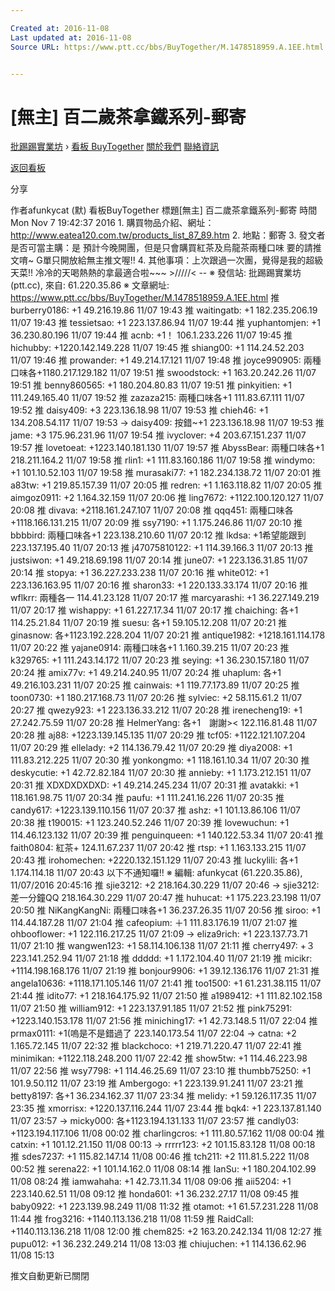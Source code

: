 ```yaml
---

Created at: 2016-11-08
Last updated at: 2016-11-08
Source URL: https://www.ptt.cc/bbs/BuyTogether/M.1478518959.A.1EE.html


---
```


# [無主] 百二歲茶拿鐵系列-郵寄


[批踢踢實業坊](https://www.ptt.cc/) › [看板 BuyTogether](https://www.ptt.cc/bbs/BuyTogether/index.html) [關於我們](https://www.ptt.cc/about.html) [聯絡資訊](https://www.ptt.cc/contact.html)

[返回看板](https://www.ptt.cc/bbs/BuyTogether/index.html)

分享

作者afunkycat (默)
看板BuyTogether
標題\[無主\] 百二歲茶拿鐵系列-郵寄
時間Mon Nov 7 19:42:37 2016
1\. 購買物品介紹、網址： <http://www.eatea120.com.tw/products_list_87_89.htm> 2. 地點：郵寄 3. 發文者是否可當主購：是 預計今晚開團，但是只會購買紅茶及烏龍茶兩種口味 要的請推文唷~ G單只開放給無主推文喔!! 4. 其他事項：上次跟過一次團，覺得是我的超級天菜!! 冷冷的天喝熱熱的拿最適合啦~~~ >/////< -- ※ 發信站: 批踢踢實業坊(ptt.cc), 來自: 61.220.35.86 ※ 文章網址: <https://www.ptt.cc/bbs/BuyTogether/M.1478518959.A.1EE.html>
推 burberry0186: +1 49.216.19.86 11/07 19:43
推 waitingatb: +1 182.235.206.19 11/07 19:43
推 tessietsao: +1 223.137.86.94 11/07 19:44
推 yuphantomjen: +1 36.230.80.196 11/07 19:44
推 acnb: +1！ 106.1.233.226 11/07 19:45
推 hichubby: +1220.142.149.228 11/07 19:45
推 shiang00: +1 114.24.52.203 11/07 19:46
推 prowander: +1 49.214.17.121 11/07 19:48
推 joyce990905: 兩種口味各+1180.217.129.182 11/07 19:51
推 swoodstock: +1 163.20.242.26 11/07 19:51
推 benny860565: +1 180.204.80.83 11/07 19:51
推 pinkyitien: +1 111.249.165.40 11/07 19:52
推 zazaza215: 兩種口味各+1 111.83.67.111 11/07 19:52
推 daisy409: +3 223.136.18.98 11/07 19:53
推 chieh46: +1 134.208.54.117 11/07 19:53
→ daisy409: 按錯~+1 223.136.18.98 11/07 19:53
推 jame: +3 175.96.231.96 11/07 19:54
推 ivyclover: +4 203.67.151.237 11/07 19:57
推 lovetoeat: +1223.140.181.130 11/07 19:57
推 AbyssBear: 兩種口味各+1 218.211.164.2 11/07 19:58
推 rlin1: +1 111.83.160.186 11/07 19:58
推 windymo: +1 101.10.52.103 11/07 19:58
推 murasaki77: +1 182.234.138.72 11/07 20:01
推 a83tw: +1 219.85.157.39 11/07 20:05
推 redren: +1 1.163.118.82 11/07 20:05
推 aimgoz0911: +2 1.164.32.159 11/07 20:06
推 ling7672: +1122.100.120.127 11/07 20:08
推 divava: +2118.161.247.107 11/07 20:08
推 qqq451: 兩種口味各+1118.166.131.215 11/07 20:09
推 ssy7190: +1 1.175.246.86 11/07 20:10
推 bbbbird: 兩種口味各+1 223.138.210.60 11/07 20:12
推 lkdsa: +1希望能跟到 223.137.195.40 11/07 20:13
推 j47075810122: +1 114.39.166.3 11/07 20:13
推 justsiwon: +1 49.218.69.198 11/07 20:14
推 june07: +1 223.136.31.85 11/07 20:14
推 stopya: +1 36.227.233.238 11/07 20:16
推 white012: +1 223.136.163.95 11/07 20:16
推 sharon33: +1 220.133.33.174 11/07 20:16
推 wflkrr: 兩種各一 114.41.23.128 11/07 20:17
推 marcyarashi: +1 36.227.149.219 11/07 20:17
推 wishappy: +1 61.227.17.34 11/07 20:17
推 chaiching: 各+1 114.25.21.84 11/07 20:19
推 suesu: 各+1 59.105.12.208 11/07 20:21
推 ginasnow: 各+1123.192.228.204 11/07 20:21
推 antique1982: +1218.161.114.178 11/07 20:22
推 yajane0914: 兩種口味各+1 1.160.39.215 11/07 20:23
推 k329765: +1 111.243.14.172 11/07 20:23
推 seying: +1 36.230.157.180 11/07 20:24
推 amix77v: +1 49.214.240.95 11/07 20:24
推 uhaplum: 各+1 49.216.103.231 11/07 20:25
推 cainwais: +1 119.77.173.89 11/07 20:25
推 toon0730: +1 180.217.168.73 11/07 20:26
推 sylviec: +2 58.115.61.2 11/07 20:27
推 qwezy923: +1 223.136.33.212 11/07 20:28
推 irenecheng19: +1 27.242.75.59 11/07 20:28
推 HelmerYang: 各+1　謝謝>< 122.116.81.48 11/07 20:28
推 aj88: +1223.139.145.135 11/07 20:29
推 tcf05: +1122.121.107.204 11/07 20:29
推 ellelady: +2 114.136.79.42 11/07 20:29
推 diya2008: +1 111.83.212.225 11/07 20:30
推 yonkongmo: +1 118.161.10.34 11/07 20:30
推 deskycutie: +1 42.72.82.184 11/07 20:30
推 annieby: +1 1.173.212.151 11/07 20:31
推 XDXDXDXDXD: +1 49.214.245.234 11/07 20:31
推 avatakki: +1 118.161.98.75 11/07 20:34
推 paufu: +1 111.241.16.226 11/07 20:35
推 candy617: +1223.139.110.156 11/07 20:37
推 ashz: +1 101.13.86.106 11/07 20:38
推 t190015: +1 123.240.52.246 11/07 20:39
推 lovewuchun: +1 114.46.123.132 11/07 20:39
推 penguinqueen: +1 140.122.53.34 11/07 20:41
推 faith0804: 紅茶+ 124.11.67.237 11/07 20:42
推 rtsp: +1 1.163.133.215 11/07 20:43
推 irohomechen: +2220.132.151.129 11/07 20:43
推 luckylili: 各+1 1.174.114.18 11/07 20:43
以下不通知囉!! ※ 編輯: afunkycat (61.220.35.86), 11/07/2016 20:45:16
推 sjie3212: +2 218.164.30.229 11/07 20:46
→ sjie3212: 差一分鐘QQ 218.164.30.229 11/07 20:47
推 huhucat: +1 175.223.23.198 11/07 20:50
推 NiKangKangNi: 兩種口味各+1 36.237.26.35 11/07 20:56
推 siroo: +1 114.44.187.28 11/07 21:04
推 cafeopium: ＋1 111.83.176.19 11/07 21:07
推 ohbooflower: +1 122.116.217.25 11/07 21:09
→ eliza9rich: +1 223.137.73.71 11/07 21:10
推 wangwen123: +1 58.114.106.138 11/07 21:11
推 cherry497: +３ 223.141.252.94 11/07 21:18
推 ddddd: +1 1.172.104.40 11/07 21:19
推 micikr: +1114.198.168.176 11/07 21:19
推 bonjour9906: +1 39.12.136.176 11/07 21:31
推 angela10636: +1118.171.105.146 11/07 21:41
推 too1500: +1 61.231.38.115 11/07 21:44
推 idito77: +1 218.164.175.92 11/07 21:50
推 a1989412: +1 111.82.102.158 11/07 21:50
推 william912: +1 223.137.91.185 11/07 21:52
推 pink75291: +1223.140.153.178 11/07 21:56
推 miniching17: +1 42.73.148.5 11/07 22:04
推 prmax0111: +1(嗚是不是錯過了 223.140.173.54 11/07 22:04
→ catna: +2 1.165.72.145 11/07 22:32
推 blackchoco: +1 219.71.220.47 11/07 22:41
推 minimikan: +1122.118.248.200 11/07 22:42
推 show5tw: +1 114.46.223.98 11/07 22:56
推 wsy7798: +1 114.46.25.69 11/07 23:10
推 thumbb75250: +1 101.9.50.112 11/07 23:19
推 Ambergogo: +1 223.139.91.241 11/07 23:21
推 betty8197: 各+1 36.234.162.37 11/07 23:34
推 melidy: +1 59.126.117.35 11/07 23:35
推 xmorrisx: +1220.137.116.244 11/07 23:44
推 bqk4: +1 223.137.81.140 11/07 23:57
→ micky000: 各+1123.194.131.133 11/07 23:57
推 candly03: +1123.194.117.106 11/08 00:02
推 charlingcros: +1 111.80.57.162 11/08 00:04
推 catxin: +1 101.12.21.150 11/08 00:13
→ rrrrr123: +2 101.15.83.128 11/08 00:18
推 sdes7237: +1 115.82.147.14 11/08 00:46
推 tch211: +2 111.81.5.222 11/08 00:52
推 serena22: +1 101.14.162.0 11/08 08:14
推 IanSu: +1 180.204.102.99 11/08 08:24
推 iamwahaha: +1 42.73.11.34 11/08 09:06
推 aii5204: +1 223.140.62.51 11/08 09:12
推 honda601: +1 36.232.27.17 11/08 09:45
推 baby0922: +1 223.139.98.249 11/08 11:32
推 otamot: +1 61.57.231.228 11/08 11:44
推 frog3216: +1140.113.136.218 11/08 11:59
推 RaidCall: +1140.113.136.218 11/08 12:00
推 chem825: +2 163.20.242.134 11/08 12:27
推 pupu012: +1 36.232.249.214 11/08 13:03
推 chiujuchen: +1 114.136.62.96 11/08 15:13

推文自動更新已關閉

